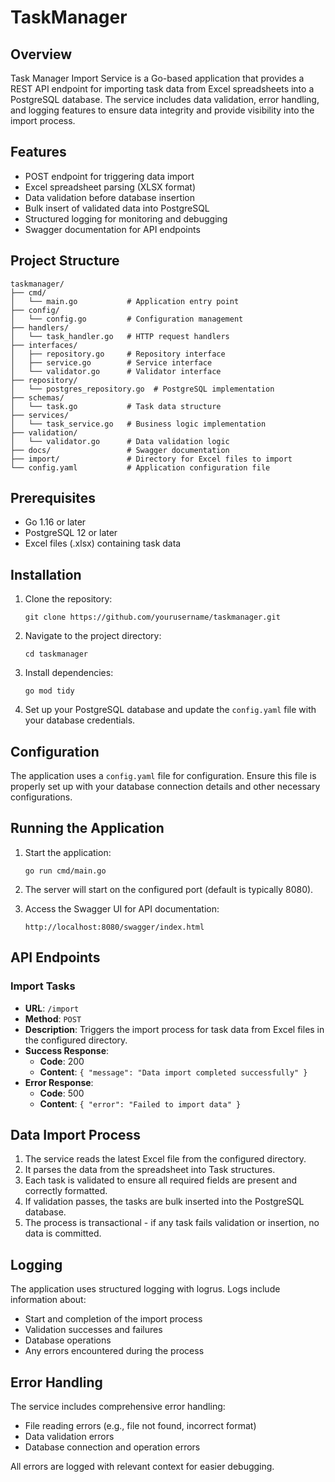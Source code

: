 # TaskManager
 
## Overview

Task Manager Import Service is a Go-based application that provides a REST API endpoint for importing task data from Excel spreadsheets into a PostgreSQL database. The service includes data validation, error handling, and logging features to ensure data integrity and provide visibility into the import process.

## Features

- POST endpoint for triggering data import
- Excel spreadsheet parsing (XLSX format)
- Data validation before database insertion
- Bulk insert of validated data into PostgreSQL
- Structured logging for monitoring and debugging
- Swagger documentation for API endpoints

## Project Structure

```
taskmanager/
├── cmd/
│   └── main.go           # Application entry point
├── config/
│   └── config.go         # Configuration management
├── handlers/
│   └── task_handler.go   # HTTP request handlers
├── interfaces/
│   ├── repository.go     # Repository interface
│   ├── service.go        # Service interface
│   └── validator.go      # Validator interface
├── repository/
│   └── postgres_repository.go  # PostgreSQL implementation
├── schemas/
│   └── task.go           # Task data structure
├── services/
│   └── task_service.go   # Business logic implementation
├── validation/
│   └── validator.go      # Data validation logic
├── docs/                 # Swagger documentation
├── import/               # Directory for Excel files to import
└── config.yaml           # Application configuration file
```

## Prerequisites

- Go 1.16 or later
- PostgreSQL 12 or later
- Excel files (.xlsx) containing task data

## Installation

1. Clone the repository:
   ```
   git clone https://github.com/yourusername/taskmanager.git
   ```

2. Navigate to the project directory:
   ```
   cd taskmanager
   ```

3. Install dependencies:
   ```
   go mod tidy
   ```

4. Set up your PostgreSQL database and update the `config.yaml` file with your database credentials.

## Configuration

The application uses a `config.yaml` file for configuration. Ensure this file is properly set up with your database connection details and other necessary configurations.

## Running the Application

1. Start the application:
   ```
   go run cmd/main.go
   ```

2. The server will start on the configured port (default is typically 8080).

3. Access the Swagger UI for API documentation:
   ```
   http://localhost:8080/swagger/index.html
   ```

## API Endpoints

### Import Tasks

- **URL**: `/import`
- **Method**: `POST`
- **Description**: Triggers the import process for task data from Excel files in the configured directory.
- **Success Response**: 
  - **Code**: 200
  - **Content**: `{ "message": "Data import completed successfully" }`
- **Error Response**:
  - **Code**: 500
  - **Content**: `{ "error": "Failed to import data" }`

## Data Import Process

1. The service reads the latest Excel file from the configured directory.
2. It parses the data from the spreadsheet into Task structures.
3. Each task is validated to ensure all required fields are present and correctly formatted.
4. If validation passes, the tasks are bulk inserted into the PostgreSQL database.
5. The process is transactional - if any task fails validation or insertion, no data is committed.

## Logging

The application uses structured logging with logrus. Logs include information about:
- Start and completion of the import process
- Validation successes and failures
- Database operations
- Any errors encountered during the process

## Error Handling

The service includes comprehensive error handling:
- File reading errors (e.g., file not found, incorrect format)
- Data validation errors
- Database connection and operation errors

All errors are logged with relevant context for easier debugging.


```
